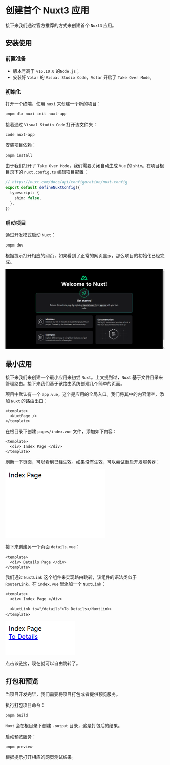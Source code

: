 # 创建首个 Nuxt3 应用

接下来我们通过官方推荐的方式来创建首个 `Nuxt3` 应用。

## 安装使用

### 前置准备

- 版本号高于 `v16.10.0` 的`Node.js`；
- 安装好 `Volar` 的 `Visual Studio Code`，`Volar` 开启了 `Take Over Mode`。

### 初始化

打开一个终端，使用 `nuxi` 来创建一个新的项目：

```sh
pnpm dlx nuxi init nuxt-app
```

接着通过 `Visual Studio Code` 打开该文件夹：

```sh
code nuxt-app
```

安装项目依赖：

```sh
pnpm install
```

由于我们打开了 `Take Over Mode`，我们需要关闭自动生成 `Vue` 的 `shim`。在项目根目录下的 `nuxt.config.ts` 编辑项目配置：

```ts
// https://nuxt.com/docs/api/configuration/nuxt-config
export default defineNuxtConfig({
  typescript: {
    shim: false,
  },
})
```

### 启动项目

通过开发模式启动 `Nuxt`：

```sh
pnpm dev
```

根据提示打开相应的网页，如果看到了正常的网页显示，那么项目的初始化已经完成。

![](/images/Pasted-image-20230528221348.png)

## 最小应用

接下来我们来创建一个最小应用来初尝 `Nuxt`。上文提到过，`Nuxt` 基于文件目录来管理路由。接下来我们基于该路由系统创建几个简单的页面。

项目中默认有一个 `app.vue`，这个是应用的全局入口。我们将其中的内容清空，添加 `Nuxt` 的路由出口：

```app.vue
<template>
  <NuxtPage />
</template>
```

在根目录下创建 `pages/index.vue` 文件，添加如下内容：

```index.vue
<template>
  <div> Index Page </div>
</template>
```

刷新一下页面，可以看到已经生效。如果没有生效，可以尝试重启开发服务器：

![](/images/Pasted-image-20230528222156.png)

接下来创建另一个页面 `details.vue`：

```details.vue
<template>
  <div> Details Page </div>
</template>
```

我们通过 `NuxtLink` 这个组件来实现路由跳转，该组件的语法类似于 `RouterLink`。在 `index.vue` 里添加一个 `NuxtLink`：

```index.vue
<template>
  <div> Index Page </div>

  <NuxtLink to="/details">To Details</NuxtLink>
</template>
```

![](/images/Pasted-image-20230528222517.png)

点击该链接，现在就可以自由跳转了。

## 打包和预览

当项目开发完毕，我们需要将项目打包或者提供预览服务。

执行打包项目命令：

```sh
pnpm build
```

`Nuxt` 会在根目录下创建 `.output` 目录，这是打包后的结果。

启动预览服务：

```sh
pnpm preview
```

根据提示打开相应的网页测试结果。
